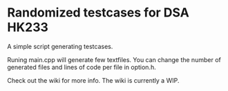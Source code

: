 # Randomized testcases for DSA HK233
A simple script generating testcases.

Runing main.cpp will generate few textfiles. 
You can change the number of generated files and lines of code per file in option.h.

Check out the wiki for more info. The wiki is currently a WIP.
